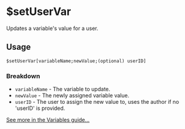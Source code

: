 # $setUserVar
Updates a variable's value for a user.

## Usage
```
$setUserVar[variableName;newValue;(optional) userID]
```

### Breakdown
- `variableName` - The variable to update.
- `newValue` - The newly assigned variable value.
- `userID` - The user to assign the new value to, uses the author if no 'userID' is provided.

[See more in the Variables guide...](https://nilpointer-software.github.io/bdfd-wiki/guides/variables.html)
